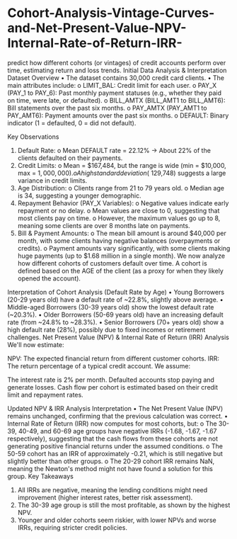 # Cohort-Analysis-Vintage-Curves-and-Net-Present-Value-NPV-Internal-Rate-of-Return-IRR-
predict how different cohorts (or vintages) of credit accounts perform over time, estimating return and loss trends.
Initial Data Analysis & Interpretation
Dataset Overview
•	The dataset contains 30,000 credit card clients.
•	The main attributes include:
o	LIMIT_BAL: Credit limit for each user.
o	PAY_X (PAY_1 to PAY_6): Past monthly payment statuses (e.g., whether they paid on time, were late, or defaulted).
o	BILL_AMTX (BILL_AMT1 to BILL_AMT6): Bill statements over the past six months.
o	PAY_AMTX (PAY_AMT1 to PAY_AMT6): Payment amounts over the past six months.
o	DEFAULT: Binary indicator (1 = defaulted, 0 = did not default).

Key Observations
1.	Default Rate:
o	Mean DEFAULT rate = 22.12% → About 22% of the clients defaulted on their payments.
2.	Credit Limits:
o	Mean = $167,484, but the range is wide (min = $10,000, max = $1,000,000).
o	A high standard deviation (~$129,748) suggests a large variance in credit limits.
3.	Age Distribution:
o	Clients range from 21 to 79 years old.
o	Median age is 34, suggesting a younger demographic.
4.	Repayment Behavior (PAY_X Variables):
o	Negative values indicate early repayment or no delay.
o	Mean values are close to 0, suggesting that most clients pay on time.
o	However, the maximum values go up to 8, meaning some clients are over 8 months late on payments.
5.	Bill & Payment Amounts:
o	The mean bill amount is around $40,000 per month, with some clients having negative balances (overpayments or credits).
o	Payment amounts vary significantly, with some clients making huge payments (up to $1.68 million in a single month).
We now analyze how different cohorts of customers default over time. A cohort is defined based on the AGE of the client (as a proxy for when they likely opened the account).

Interpretation of Cohort Analysis (Default Rate by Age)
•	Young Borrowers (20-29 years old) have a default rate of ~22.8%, slightly above average.
•	Middle-aged Borrowers (30-39 years old) show the lowest default rate (~20.3%).
•	Older Borrowers (50-69 years old) have an increasing default rate (from ~24.8% to ~28.3%).
•	Senior Borrowers (70+ years old) show a high default rate (28%), possibly due to fixed incomes or retirement challenges.
Net Present Value (NPV) & Internal Rate of Return (IRR) Analysis
We'll now estimate:

NPV: The expected financial return from different customer cohorts.
IRR: The return percentage of a typical credit account.
We assume:

The interest rate is 2% per month.
Defaulted accounts stop paying and generate losses.
Cash flow per cohort is estimated based on their credit limit and repayment rates.

Updated NPV & IRR Analysis Interpretation
•	The Net Present Value (NPV) remains unchanged, confirming that the previous calculation was correct.
•	Internal Rate of Return (IRR) now computes for most cohorts, but:
o	The 30-39, 40-49, and 60-69 age groups have negative IRRs (-1.68, -1.67, -1.67 respectively), suggesting that the cash flows from these cohorts are not generating positive financial returns under the assumed conditions.
o	The 50-59 cohort has an IRR of approximately -0.21, which is still negative but slightly better than other groups.
o	The 20-29 cohort IRR remains NaN, meaning the Newton's method might not have found a solution for this group.
Key Takeaways
1.	All IRRs are negative, meaning the lending conditions might need improvement (higher interest rates, better risk assessment).
2.	The 30-39 age group is still the most profitable, as shown by the highest NPV.
3.	Younger and older cohorts seem riskier, with lower NPVs and worse IRRs, requiring stricter credit policies.

